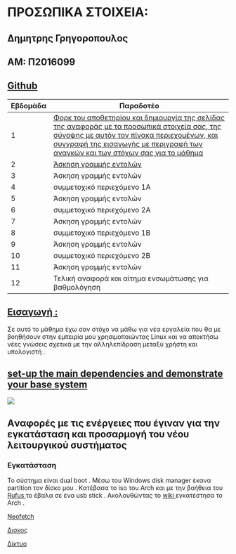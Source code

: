 <h1> ΠΡΟΣΩΠΙΚΑ ΣΤΟΙΧΕΙΑ:</h1>

<h2>Δημητρης Γρηγοροπουλος</h2>
<h2>ΑΜ: Π2016099</h2>
<h2><a href="https://github.com/DimitrisGrigoropoulosP2016099">Github</a></h2>

| Εβδομάδα | Παραδοτέο |
| --- | --- |
| 1 | <a id="eisa" href="#eisat">Φορκ του αποθετηρίου και δημιουργία της σελίδας της αναφοράς με τα προσωπικά στοιχεία σας, της σύνοψης με αυτόν τον πίνακα περιεχομένων, και συγγραφή της εισαγωγής με περιγραφή των αναγκών και των στόχων σας για το μάθημα </a>|
| 2 |<a id="warm1" href="#warm1t"> Άσκηση γραμμής εντολών </a>|
| 3 | Άσκηση γραμμής εντολών |
| 4 | συμμετοχικό περιεχόμενο 1A |
| 5 | Άσκηση γραμμής εντολών |
| 6 | συμμετοχικό περιεχόμενο 2A |
| 7 | Άσκηση γραμμής εντολών |
| 8 | συμμετοχικό περιεχόμενο 1B |
| 9 | Άσκηση γραμμής εντολών |
| 10 | συμμετοχικό περιεχόμενο 2B |
| 11 | Άσκηση γραμμής εντολών |
| 12 | Τελική αναφορά και αίτημα ενσωμάτωσης για βαθμολόγηση |

<h2> <a id="eisat" href="#eisa">Εισαγωγή : </a></h2> 
<p>Σε αυτό το μάθημα έχω σαν στόχο να μάθω για νέα εργαλεία που θα με βοηθήσουν στην εμπειρία μου χρησιμοποιώντας Linux και να αποκτήσω νέες γνώσεις σχετικά με την αλληλεπίδραση μεταξύ χρήστη και υπολογιστή . </p>

<h2> <a id="warm1t" href="#warm1" >set-up the main dependencies and demonstrate your base system </a></h2> 
<a href="https://asciinema.org/a/zFWmhVULqYrCzvO4q7zL6qpIp" target="_blank"><img src="https://asciinema.org/a/zFWmhVULqYrCzvO4q7zL6qpIp.svg" /></a>

<h2>Aναφορές με τις ενέργειες που έγιναν για την εγκατάσταση και προσαρμογή του νέου λειτουργικού συστήματος</h2>

<h3>Εγκατάσταση</h3>

<p>Το σύστημα είναι dual boot . Μέσω του Windows disk manager έκανα partition τον δίσκο μου . Kατέβασα το iso του Arch  και με την βοήθεια του  <a href=”https://rufus.ie/en/”>Rufus </a> το έβαλα σε ένα usb stick . Ακολουθώντας το <a href=”https://wiki.archlinux.org/title/installation_guide”>wiki </a> εγκατέστησα το Arch .</p>


<a href="https://www.dropbox.com/s/t6cdex5u4cu5dod/Neofetch_install.png?dl=0">Neofetch</a>

<a href="https://www.dropbox.com/s/tef6ea5pjz6c9jb/disk.png?dl=0">Δισκος</a>

<a href="https://www.dropbox.com/s/dnno1tkrpgee9h1/network.png?dl=0">Δίκτυο</a>
